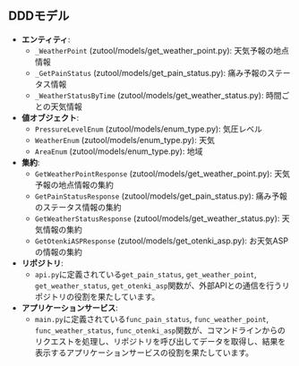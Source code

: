 ## DDDモデル

*   **エンティティ**:
    *   `_WeatherPoint` (zutool/models/get_weather_point.py): 天気予報の地点情報
    *   `_GetPainStatus` (zutool/models/get_pain_status.py): 痛み予報のステータス情報
    *   `_WeatherStatusByTime` (zutool/models/get_weather_status.py): 時間ごとの天気情報
*   **値オブジェクト**:
    *   `PressureLevelEnum` (zutool/models/enum_type.py): 気圧レベル
    *   `WeatherEnum` (zutool/models/enum_type.py): 天気
    *   `AreaEnum` (zutool/models/enum_type.py): 地域
*   **集約**:
    *   `GetWeatherPointResponse` (zutool/models/get_weather_point.py): 天気予報の地点情報の集約
    *   `GetPainStatusResponse` (zutool/models/get_pain_status.py): 痛み予報のステータス情報の集約
    *   `GetWeatherStatusResponse` (zutool/models/get_weather_status.py): 天気情報の集約
    *   `GetOtenkiASPResponse` (zutool/models/get_otenki_asp.py): お天気ASPの情報の集約
*   **リポジトリ**:
    *   `api.py`に定義されている`get_pain_status`, `get_weather_point`, `get_weather_status`, `get_otenki_asp`関数が、外部APIとの通信を行うリポジトリの役割を果たしています。
*   **アプリケーションサービス**:
    *   `main.py`に定義されている`func_pain_status`, `func_weather_point`, `func_weather_status`, `func_otenki_asp`関数が、コマンドラインからのリクエストを処理し、リポジトリを呼び出してデータを取得し、結果を表示するアプリケーションサービスの役割を果たしています。
